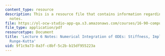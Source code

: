 ```yaml
---
content_type: resource
description: This is a resource file that contains information regarding lecture 6
  notes.
file: https://ol-ocw-studio-app-qa.s3.amazonaws.com/courses/16-90-computational-methods-in-aerospace-engineering-spring-2014/9f1c9a738a3fc8bf5c2bb15df955223a_MIT16_90S14_Lecture6.pdf
file_type: application/pdf
resourcetype: Document
title: 'Lecture 6 Notes: Numerical Integration of ODEs: Stiffness, Implicit Methods,
  Runge-Kutta'
uid: 9f1c9a73-8a3f-c8bf-5c2b-b15df955223a
---
```

